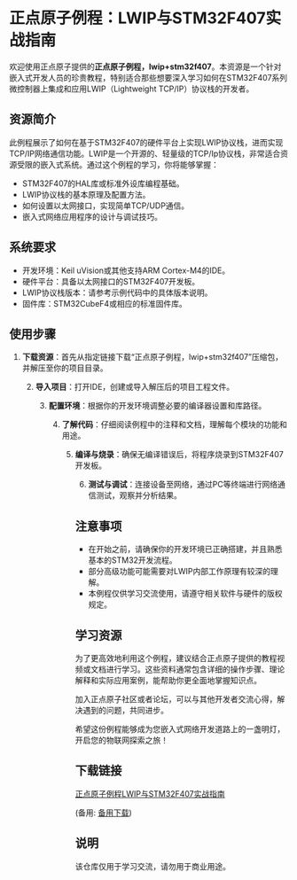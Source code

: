 # 正点原子例程：LWIP与STM32F407实战指南

欢迎使用正点原子提供的**正点原子例程，lwip+stm32f407**。本资源是一个针对嵌入式开发人员的珍贵教程，特别适合那些想要深入学习如何在STM32F407系列微控制器上集成和应用LWIP（Lightweight TCP/IP）协议栈的开发者。

## 资源简介

此例程展示了如何在基于STM32F407的硬件平台上实现LWIP协议栈，进而实现TCP/IP网络通信功能。LWIP是一个开源的、轻量级的TCP/Ip协议栈，非常适合资源受限的嵌入式系统。通过这个例程的学习，你将能够掌握：

- STM32F407的HAL库或标准外设库编程基础。
- LWIP协议栈的基本原理及配置方法。
- 如何设置以太网接口，实现简单TCP/UDP通信。
- 嵌入式网络应用程序的设计与调试技巧。

## 系统要求

- 开发环境：Keil uVision或其他支持ARM Cortex-M4的IDE。
- 硬件平台：具备以太网接口的STM32F407开发板。
- LWIP协议栈版本：请参考示例代码中的具体版本说明。
- 固件库：STM32CubeF4或相应的标准固件库。

## 使用步骤

1. **下载资源**：首先从指定链接下载“正点原子例程，lwip+stm32f407”压缩包，并解压至你的项目目录。

   2. **导入项目**：打开IDE，创建或导入解压后的项目工程文件。

      3. **配置环境**：根据你的开发环境调整必要的编译器设置和库路径。

         4. **了解代码**：仔细阅读例程中的注释和文档，理解每个模块的功能和用途。

            5. **编译与烧录**：确保无编译错误后，将程序烧录到STM32F407开发板。

               6. **测试与调试**：连接设备至网络，通过PC等终端进行网络通信测试，观察并分析结果。

               ## 注意事项

               - 在开始之前，请确保你的开发环境已正确搭建，并且熟悉基本的STM32开发流程。
               - 部分高级功能可能需要对LWIP内部工作原理有较深的理解。
               - 本例程仅供学习交流使用，请遵守相关软件与硬件的版权规定。

               ## 学习资源

               为了更高效地利用这个例程，建议结合正点原子提供的教程视频或文档进行学习。这些资料通常包含详细的操作步骤、理论解释和实际应用案例，能帮助你更全面地掌握知识点。

               加入正点原子社区或者论坛，可以与其他开发者交流心得，解决遇到的问题，共同进步。

               希望这份例程能够成为您嵌入式网络开发道路上的一盏明灯，开启您的物联网探索之旅！

               ## 下载链接
               [正点原子例程LWIP与STM32F407实战指南](https://pan.quark.cn/s/3220d597dd6b) 

               (备用: [备用下载](https://pan.baidu.com/s/1v93s4SZ_ShVe3Dz5otxiEw?pwd=1234))

               ## 说明

               该仓库仅用于学习交流，请勿用于商业用途。

